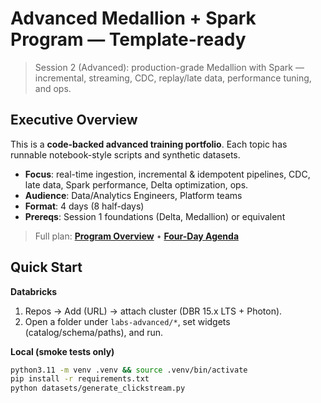 # Advanced Medallion + Spark Program — Template-ready

> Session 2 (Advanced): production-grade Medallion with Spark — incremental, streaming, CDC, replay/late data, performance tuning, and ops.

## Executive Overview
This is a **code-backed advanced training portfolio**. Each topic has runnable notebook-style scripts and synthetic datasets.

- **Focus**: real-time ingestion, incremental & idempotent pipelines, CDC, late data, Spark performance, Delta optimization, ops.
- **Audience**: Data/Analytics Engineers, Platform teams
- **Format**: 4 days (8 half-days)
- **Prereqs**: Session 1 foundations (Delta, Medallion) or equivalent

> Full plan: **[Program Overview](docs/overview.md)** • **[Four-Day Agenda](docs/agenda.md)**

## Quick Start
**Databricks**
1) Repos → Add (URL) → attach cluster (DBR 15.x LTS + Photon).  
2) Open a folder under `labs-advanced/*`, set widgets (catalog/schema/paths), and run.

**Local (smoke tests only)**
```bash
python3.11 -m venv .venv && source .venv/bin/activate
pip install -r requirements.txt
python datasets/generate_clickstream.py
